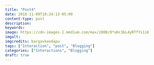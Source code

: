 ```yaml
---
title: "Post4"
date: 2018-11-09T18:24:13-05:00
content-type: post
description:
keywords:
image: https://cdn-images-1.medium.com/max/2000/0*uHc3bL4yRTfYs1i6
imgalt:
imgcredits: bargavkondapu
tags: ["Interaction", "post", "Blogging"]
categories: ["Interactions", "Blogging"]
draft: true
---
```

[comment]: # ( Post include personal views, articles, tutorials. )

